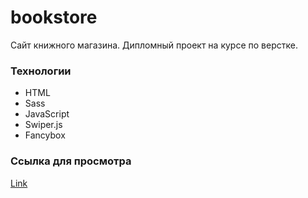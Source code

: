 # bookstore
  Сайт книжного магазина. Дипломный проект на курсе по верстке.

### Технологии
- HTML
- Sass
- JavaScript
- Swiper.js
- Fancybox
    
### Ссылка для просмотра
   [Link](https://cv-lana.github.io/bookstore)
